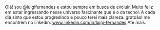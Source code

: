 Olá! sou @luigifernandes e estou sempre em busca de evoluir.
Muito feliz em estar ingressando nesse universo fascinante que  é o da tecnol.
A cada dia sinto que estou progredindo e pouco terei mais clareza. gratoão!
me encontrem no linkedin: www.linkedin.com/in/luigi-fernandes
Ate mais.
